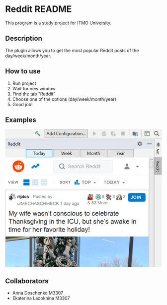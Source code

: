 # Reddit README
This program is a study project for ITMO University.
## Description
The plugin allows you to get the most popular Reddit posts of the day/week/month/year.
## How to use
1. Run project
2. Wait for new window
3. Find the tab "Reddit"
4. Choose one of the options (day/week/month/year)
5. Good job!
## Examples
![alt text](pictures/1.png "Today") 
## Collaborators
- Anna Doschenko М3307
- Ekaterina Ladokhina М3307